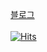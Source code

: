 [블로그](https://seheonnn.tistory.com/)
<br>
<br>
[![Hits](https://hits.seeyoufarm.com/api/count/incr/badge.svg?url=https%3A%2F%2Fgithub.com%2Fseheonnn%2Fseheonnn.git&count_bg=%236DF555&title_bg=%23191515&icon=&icon_color=%23E7E7E7&title=hits&edge_flat=false)](https://hits.seeyoufarm.com)
